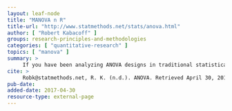 ```yaml
---
layout: leaf-node
title: "MANOVA n R"
title-url: "http://www.statmethods.net/stats/anova.html"
author: [ "Robert Kabacoff" ]
groups: research-principles-and-methodologies
categories: [ "quantitative-research" ]
topics: [ "manova" ]
summary: >
     If you have been analyzing ANOVA designs in traditional statistical packages, you are likely to find R's approach less coherent and user-friendly. A good online presentation on ANOVA in R can be found in ANOVA section of the Personality Project. 
cite: >
     Robk@statmethods.net, R. K. (n.d.). ANOVA. Retrieved April 30, 2017, from http://www.statmethods.net/stats/anova.html
pub-date: 
added-date: 2017-04-30
resource-type: external-page
---
```

